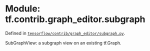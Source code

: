 <div itemscope itemtype="http://developers.google.com/ReferenceObject">
<meta itemprop="name" content="tf.contrib.graph_editor.subgraph" />
</div>

# Module: tf.contrib.graph_editor.subgraph



Defined in [`tensorflow/contrib/graph_editor/subgraph.py`](https://www.tensorflow.org/code/tensorflow/contrib/graph_editor/subgraph.py).

SubGraphView: a subgraph view on an existing tf.Graph.

